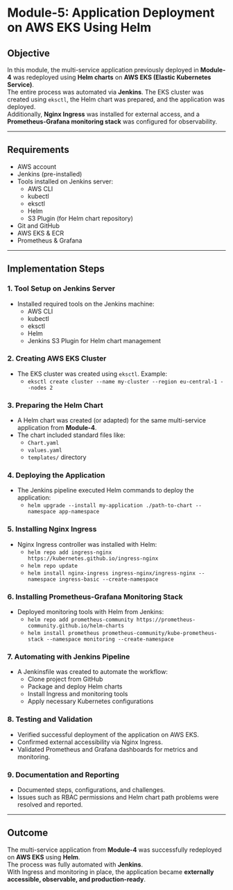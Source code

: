 # Module-5: Application Deployment on AWS EKS Using Helm

## Objective
In this module, the multi-service application previously deployed in **Module-4** was redeployed using **Helm charts** on **AWS EKS (Elastic Kubernetes Service)**.  
The entire process was automated via **Jenkins**. The EKS cluster was created using `eksctl`, the Helm chart was prepared, and the application was deployed.  
Additionally, **Nginx Ingress** was installed for external access, and a **Prometheus-Grafana monitoring stack** was configured for observability.

---

## Requirements
- AWS account  
- Jenkins (pre-installed)  
- Tools installed on Jenkins server:  
  - AWS CLI  
  - kubectl  
  - eksctl  
  - Helm  
  - S3 Plugin (for Helm chart repository)  
- Git and GitHub  
- AWS EKS & ECR  
- Prometheus & Grafana  

---

## Implementation Steps

### 1. Tool Setup on Jenkins Server
- Installed required tools on the Jenkins machine:  
  - AWS CLI  
  - kubectl  
  - eksctl  
  - Helm  
  - Jenkins S3 Plugin for Helm chart management  

### 2. Creating AWS EKS Cluster
- The EKS cluster was created using `eksctl`. Example:  
  - `eksctl create cluster --name my-cluster --region eu-central-1 --nodes 2`  

### 3. Preparing the Helm Chart
- A Helm chart was created (or adapted) for the same multi-service application from **Module-4**.  
- The chart included standard files like:  
  - `Chart.yaml`  
  - `values.yaml`  
  - `templates/` directory  

### 4. Deploying the Application
- The Jenkins pipeline executed Helm commands to deploy the application:  
  - `helm upgrade --install my-application ./path-to-chart --namespace app-namespace`  

### 5. Installing Nginx Ingress
- Nginx Ingress controller was installed with Helm:  
  - `helm repo add ingress-nginx https://kubernetes.github.io/ingress-nginx`  
  - `helm repo update`  
  - `helm install nginx-ingress ingress-nginx/ingress-nginx --namespace ingress-basic --create-namespace`  

### 6. Installing Prometheus-Grafana Monitoring Stack
- Deployed monitoring tools with Helm from Jenkins:  
  - `helm repo add prometheus-community https://prometheus-community.github.io/helm-charts`  
  - `helm install prometheus prometheus-community/kube-prometheus-stack --namespace monitoring --create-namespace`  

### 7. Automating with Jenkins Pipeline
- A Jenkinsfile was created to automate the workflow:  
  - Clone project from GitHub  
  - Package and deploy Helm charts  
  - Install Ingress and monitoring tools  
  - Apply necessary Kubernetes configurations  

### 8. Testing and Validation
- Verified successful deployment of the application on AWS EKS.  
- Confirmed external accessibility via Nginx Ingress.  
- Validated Prometheus and Grafana dashboards for metrics and monitoring.  

### 9. Documentation and Reporting
- Documented steps, configurations, and challenges.  
- Issues such as RBAC permissions and Helm chart path problems were resolved and reported.  

---

## Outcome
The multi-service application from **Module-4** was successfully redeployed on **AWS EKS** using **Helm**.  
The process was fully automated with **Jenkins**.  
With Ingress and monitoring in place, the application became **externally accessible, observable, and production-ready**.  
